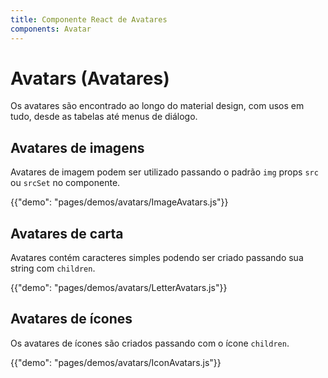```yaml
---
title: Componente React de Avatares
components: Avatar
---
```


# Avatars (Avatares)

<p class="description">Os avatares são encontrado ao longo do material design, com usos em tudo, desde as tabelas até menus de diálogo.</p>

## Avatares de imagens

Avatares de imagem podem ser utilizado passando o padrão `img` props `src` ou `srcSet` no componente.

{{"demo": "pages/demos/avatars/ImageAvatars.js"}}

## Avatares de carta

Avatares contém caracteres simples podendo ser criado passando sua string com `children`.

{{"demo": "pages/demos/avatars/LetterAvatars.js"}}

## Avatares de ícones

Os avatares de ícones são criados passando com o ícone `children`.

{{"demo": "pages/demos/avatars/IconAvatars.js"}}
